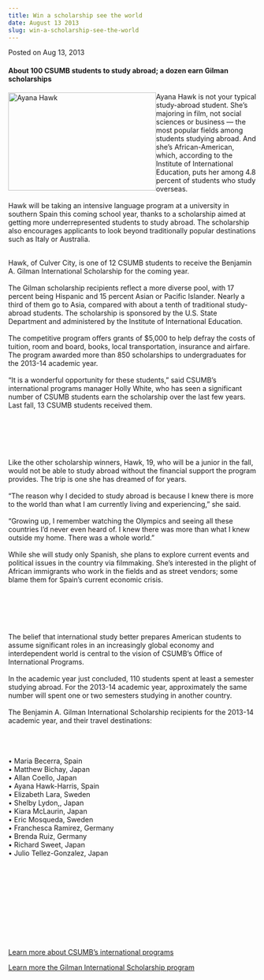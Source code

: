 ```yaml
---
title: Win a scholarship see the world
date: August 13 2013
slug: win-a-scholarship-see-the-world
---
```


 



<span class="date">Posted on Aug 13, 2013    </span>
<h4>About 100 CSUMB students to study abroad; a dozen earn Gilman
scholarships</h4>
<p><img alt="Ayana Hawk" src="https://news.csumb.edu/sites/default/files/65/attachments/news/images/ayana.jpg" style="float:left; width:300px; height:199px">Ayana Hawk is not
your typical study-abroad student. She&#x2019;s majoring in film, not
social sciences or business &#x2014; the most popular fields among
students studying abroad. And she&#x2019;s African-American, which,
according to the Institute of International Education, puts her
among 4.8 percent of students who study overseas.<br>
<br>
Hawk will be taking an intensive language program at a university
in southern Spain this coming school year, thanks to a scholarship
aimed at getting more underrepresented students to study abroad.
The scholarship also encourages applicants to look beyond
traditionally popular destinations such as Italy or Australia.</br></br></img></p>
<p>Hawk, of Culver City, is one of 12 CSUMB students to receive the
Benjamin A. Gilman International Scholarship for the coming
year.<br>
<br>
The Gilman scholarship recipients reflect a more diverse pool, with
17 percent being Hispanic and 15 percent Asian or Pacific Islander.
Nearly a third of them go to Asia, compared with about a tenth of
traditional study-abroad students. The scholarship is sponsored by
the U.S. State Department and administered by the Institute of
International Education.<br>
<br>
The competitive program offers grants of $5,000 to help defray the
costs of tuition, room and board, books, local transportation,
insurance and airfare. The program awarded more than 850
scholarships to undergraduates for the 2013-14 academic year.<br>
<br>
&#x201C;It is a wonderful opportunity for these students,&#x201D; said CSUMB&#x2019;s
international programs manager Holly White, who has seen a
significant number of CSUMB students earn the scholarship over the
last few years. Last fall, 13 CSUMB students received them.</br></br></br></br></br></br></p>
<p>Like the other scholarship winners, Hawk, 19, who will be a
junior in the fall, would not be able to study abroad without the
financial support the program provides. The trip is one she has
dreamed of for years.<br>
<br>
&#x201C;The reason why I decided to study abroad is because I knew there
is more to the world than what I am currently living and
experiencing,&#x201D; she said.<br>
<br>
&#x201C;Growing up, I remember watching the Olympics and seeing all these
countries I&#x2019;d never even heard of. I knew there was more than what
I knew outside my home. There was a whole world.&#x201D;&#xA0;<br>
<br>
While she will study only Spanish, she plans to explore current
events and political issues in the country via filmmaking. She&#x2019;s
interested in the plight of African immigrants who work in the
fields and as street vendors; some blame them for Spain&#x2019;s current
economic crisis.</br></br></br></br></br></br></p>
<p>The belief that international study better prepares American
students to assume significant roles in an increasingly global
economy and interdependent world is central to the vision of
CSUMB&#x2019;s Office of International Programs.<br>
<br>
In the academic year just concluded, 110 students spent at least a
semester studying abroad. For the 2013-14 academic year,
approximately the same number will spent one or two semesters
studying in another country.<br>
<br>
The Benjamin A. Gilman International Scholarship recipients for the
2013-14 academic year, and their travel destinations:</br></br></br></br></p>
<p>&#x2022; Maria Becerra, Spain<br>
&#x2022; Matthew Bichay, Japan<br>
&#x2022; Allan Coello, Japan<br>
&#x2022; Ayana Hawk-Harris, Spain<br>
&#x2022; Elizabeth Lara, Sweden<br>
&#x2022; Shelby Lydon,, Japan<br>
&#x2022; Kiara McLaurin, Japan<br>
&#x2022; Eric Mosqueda, Sweden<br>
&#x2022; Franchesca Ramirez, Germany<br>
&#x2022; Brenda Ruiz, Germany<br>
&#x2022; Richard Sweet, Japan<br>
&#x2022; Julio Tellez-Gonzalez, Japan</br></br></br></br></br></br></br></br></br></br></br></p>
<p><a href="https://international.csumb.edu/" rel="nofollow">Learn
more about CSUMB&#x2019;s international programs</a></p>
<p><a href="https://www.iie.org/en/Programs/Gilman-Scholarship-Program" rel="nofollow">Learn more the Gilman International Scholarship
program</a></p>





 
